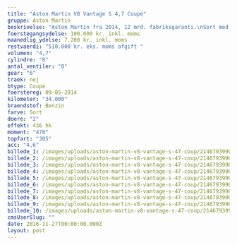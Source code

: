 ```yaml
---
title: "Aston Martin V8 Vantage S 4,7 Coupé"
gruppe: Aston Martin
beskrivelse: "Aston Martin fra 2014, 12 mrd. fabriksgaranti.\nSort med sort del læder. \nKontakt for mere info og bestil en prøvetur."
foerstegangsydelse: 100.000 kr. inkl. moms
maanedlig_ydelse: 7.200 kr. inkl. moms
restvaerdi: "510.000 kr. eks. moms afgift "
volumen: "4,7"
cylindre: "8"
antal_ventiler: "0"
gear: "6"
traek: nej
btype: Coupé
foerstereg: 09-05-2014
kilometer: "34.000"
braendstof: Benzin
farve: Sort
doere: "2"
effekt: 436 hk
moment: "470"
topfart: "305"
acc: "4,6"
billede_1: /images/uploads/aston-martin-v8-vantage-s-47-coup/2146793990.jpg
billede_2: /images/uploads/aston-martin-v8-vantage-s-47-coup/2146793990_1.jpg
billede_3: /images/uploads/aston-martin-v8-vantage-s-47-coup/2146793990_3.jpg
billede_4: /images/uploads/aston-martin-v8-vantage-s-47-coup/2146793990_2.jpg
billede_5: /images/uploads/aston-martin-v8-vantage-s-47-coup/2146793990_4.jpg
billede_6: /images/uploads/aston-martin-v8-vantage-s-47-coup/2146793990_5.jpg
billede_7: /images/uploads/aston-martin-v8-vantage-s-47-coup/2146793990_7.jpg
billede_8: /images/uploads/aston-martin-v8-vantage-s-47-coup/2146793990_9.jpg
billede_9: /images/uploads/aston-martin-v8-vantage-s-47-coup/2146793990_8.jpg
billede_10: /images/uploads/aston-martin-v8-vantage-s-47-coup/2146793990_11.jpg
cmsUserSlug: ""
date: 2016-11-27T00:00:00.000Z
layout: post
---
```


